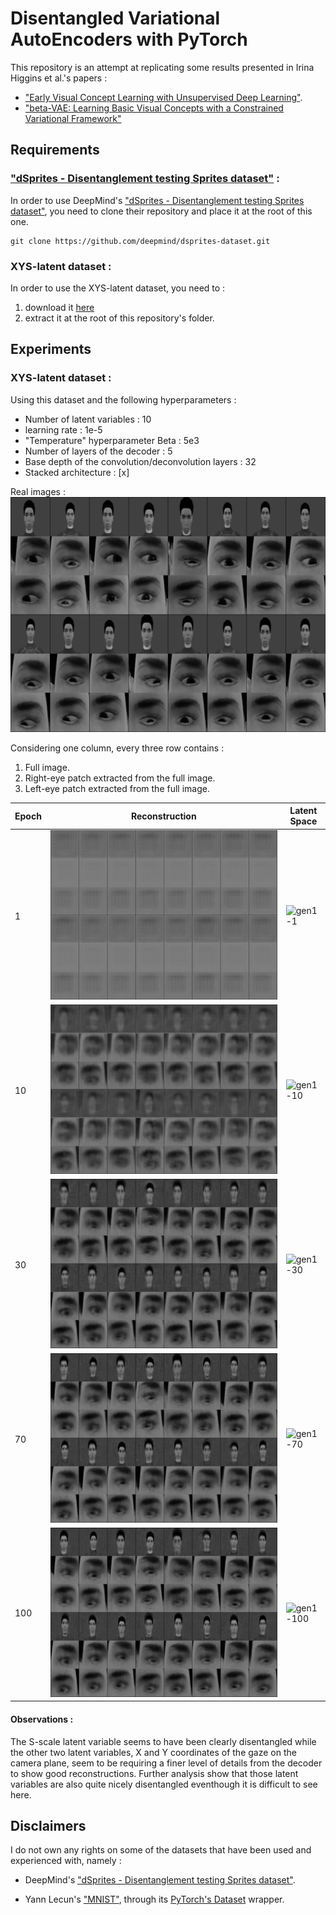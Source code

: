 # Disentangled Variational AutoEncoders with PyTorch

This repository is an attempt at replicating some results presented in Irina Higgins et al.'s papers :

*	["Early Visual Concept Learning with Unsupervised Deep Learning"](https://arxiv.org/pdf/1606.05579.pdf).
*	["beta-VAE: Learning Basic Visual Concepts with a Constrained Variational Framework"](https://openreview.net/forum?id=Sy2fzU9gl)

## Requirements 

### ["dSprites - Disentanglement testing Sprites dataset"](https://github.com/deepmind/dsprites-dataset) :

In order to use DeepMind's ["dSprites - Disentanglement testing Sprites dataset"](https://github.com/deepmind/dsprites-dataset), you need to clone their repository and place it at the root of this one.

```
git clone https://github.com/deepmind/dsprites-dataset.git
```

### XYS-latent dataset :

In order to use the XYS-latent dataset, you need to :

1. download it [here](https://www.dropbox.com/s/luexrritqj4hv5r/dataset-XYS-latent.tar.gz?dl=0)
2. extract it at the root of this repository's folder.


## Experiments

### XYS-latent dataset :

Using this dataset and the following hyperparameters :

* Number of latent variables : 10
* learning rate : 1e-5
* "Temperature" hyperparameter Beta : 5e3
* Number of layers of the decoder : 5
* Base depth of the convolution/deconvolution layers : 32
* Stacked architecture : [x]

Real images : ![real1](/doc/XYS-latent/test--XYS--img256-lr1e-05-beta5000.0-layers5-z10-conv32-stacked/real_images.png)

Considering one column, every three row contains :

1. Full image.
2. Right-eye patch extracted from the full image.
3. Left-eye patch extracted from the full image.


Epoch | Reconstruction | Latent Space 
------|---------------|---------------
1 | ![reconst1-1](/doc/XYS-latent/test--XYS--img256-lr1e-05-beta5000.0-layers5-z10-conv32-stacked/reconst_images/1.png) | ![gen1-1](/doc/XYS-latent/test--XYS--img256-lr1e-05-beta5000.0-layers5-z10-conv32-stacked/gen_images/1.png)
10 | ![reconst1-10](/doc/XYS-latent/test--XYS--img256-lr1e-05-beta5000.0-layers5-z10-conv32-stacked/reconst_images/10.png) | ![gen1-10](/doc/XYS-latent/test--XYS--img256-lr1e-05-beta5000.0-layers5-z10-conv32-stacked/gen_images/10.png)
30 | ![reconst1-30](/doc/XYS-latent/test--XYS--img256-lr1e-05-beta5000.0-layers5-z10-conv32-stacked/reconst_images/30.png) | ![gen1-30](/doc/XYS-latent/test--XYS--img256-lr1e-05-beta5000.0-layers5-z10-conv32-stacked/gen_images/30.png)
70 | ![reconst1-70](/doc/XYS-latent/test--XYS--img256-lr1e-05-beta5000.0-layers5-z10-conv32-stacked/reconst_images/70.png) | ![gen1-70](/doc/XYS-latent/test--XYS--img256-lr1e-05-beta5000.0-layers5-z10-conv32-stacked/gen_images/70.png)
100 | ![reconst1-100](/doc/XYS-latent/test--XYS--img256-lr1e-05-beta5000.0-layers5-z10-conv32-stacked/reconst_images/100.png) | ![gen1-100](/doc/XYS-latent/test--XYS--img256-lr1e-05-beta5000.0-layers5-z10-conv32-stacked/gen_images/100.png)


#### Observations :

The S-scale latent variable seems to have been clearly disentangled while the other two latent variables, X and Y coordinates of the gaze on the camera plane, seem to be requiring a finer level of details from the decoder to show good reconstructions. Further analysis show that those latent variables are also quite nicely disentangled eventhough it is difficult to see here.
 
## Disclaimers

I do not own any rights on some of the datasets that have been used and experienced with, namely :

*	DeepMind's ["dSprites - Disentanglement testing Sprites dataset"](https://github.com/deepmind/dsprites-dataset).

*	Yann Lecun's ["MNIST"](http://yann.lecun.com/exdb/mnist/), through its [PyTorch's Dataset](http://pytorch.org/docs/master/torchvision/datasets.html#mnist) wrapper.


